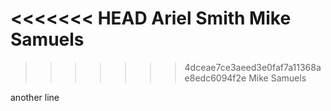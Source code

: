 <<<<<<< HEAD
Ariel Smith
Mike Samuels
=======
>>>>>>> 4dceae7ce3aeed3e0faf7a11368ae8edc6094f2e
Mike Samuels

another line 

